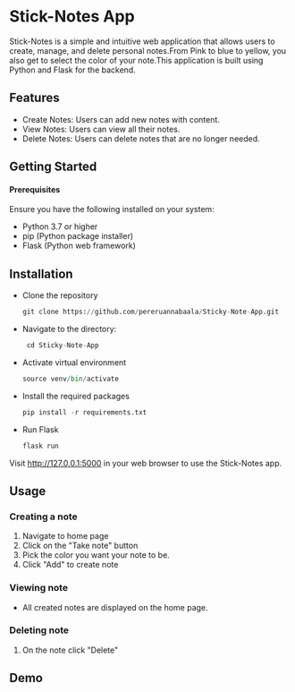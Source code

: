 # Stick-Notes App

Stick-Notes is a simple and intuitive web application that allows users to create, manage, and delete personal notes.From Pink to blue to yellow, you also get to select the color of your note.This application is built using Python and Flask for the backend.

## Features

- Create Notes: Users can add new notes with content.
- View Notes: Users can view all their notes.
- Delete Notes: Users can delete notes that are no longer needed.

##  Getting Started
#### Prerequisites
 Ensure you have the following installed on your system:
- Python 3.7 or higher
- pip (Python package installer)
- Flask (Python web framework)

## Installation
- Clone the repository
  ```python
  git clone https://github.com/pereruannabaala/Sticky-Note-App.git
  ```
- Navigate to the directory:
  ```python
   cd Sticky-Note-App
  ```
- Activate virtual environment
  ```python
  source venv/bin/activate
  ```
- Install the required packages
  ```python
  pip install -r requirements.txt
  ```
- Run Flask
  ```python
  flask run
  ```
Visit http://127.0.0.1:5000 in your web browser to use the Stick-Notes app.

## Usage
### Creating a note
1. Navigate to home page
2. Click on the "Take note" button
3. Pick the color you want your note to be.
4. Click "Add" to create note

### Viewing note
- All created notes are displayed on the home page.

### Deleting note
1. On the note click "Delete"

## Demo
